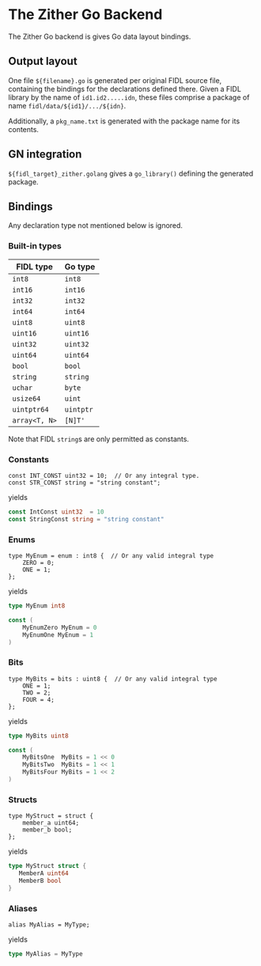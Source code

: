# The Zither Go Backend

The Zither Go backend is gives Go data layout bindings.

## Output layout

One file `${filename}.go` is generated per original FIDL source file,
containing the bindings for the declarations defined there. Given a FIDL
library by the name of `id1.id2.....idn`, these files comprise a package of
name `fidl/data/${id1}/.../${idn}`.

Additionally, a `pkg_name.txt` is generated with the package name for its
contents.

## GN integration

`${fidl_target}_zither.golang` gives a `go_library()` defining the generated
package.

## Bindings

Any declaration type not mentioned below is ignored.

### Built-in types

| FIDL type     | Go type   |
| ------------- | --------- |
| `int8`        | `int8`    |
| `int16`       | `int16`   |
| `int32`       | `int32`   |
| `int64`       | `int64`   |
| `uint8`       | `uint8`   |
| `uint16`      | `uint16`  |
| `uint32`      | `uint32`  |
| `uint64`      | `uint64`  |
| `bool`        | `bool`    |
| `string`      | `string`  |
| `uchar`       | `byte`    |
| `usize64`     | `uint`    |
| `uintptr64`   | `uintptr` |
| `array<T, N>` | `[N]T'`   |

Note that FIDL `string`s are only permitted as constants.

### Constants

```fidl
const INT_CONST uint32 = 10;  // Or any integral type.
const STR_CONST string = "string constant";
```

yields

```go
const IntConst uint32  = 10
const StringConst string = "string constant"
```

### Enums

```fidl
type MyEnum = enum : int8 {  // Or any valid integral type
    ZERO = 0;
    ONE = 1;
};
```

yields

```go
type MyEnum int8

const (
    MyEnumZero MyEnum = 0
    MyEnumOne MyEnum = 1
)
```

### Bits

```fidl
type MyBits = bits : uint8 {  // Or any valid integral type
    ONE = 1;
    TWO = 2;
    FOUR = 4;
};
```

yields

```go
type MyBits uint8

const (
    MyBitsOne  MyBits = 1 << 0
    MyBitsTwo  MyBits = 1 << 1
    MyBitsFour MyBits = 1 << 2
)
```

### Structs

```fidl
type MyStruct = struct {
    member_a uint64;
    member_b bool;
};
```

yields

```go
type MyStruct struct {
   MemberA uint64
   MemberB bool
}
```

### Aliases

```fidl
alias MyAlias = MyType;
```

yields

```go
type MyAlias = MyType
```
